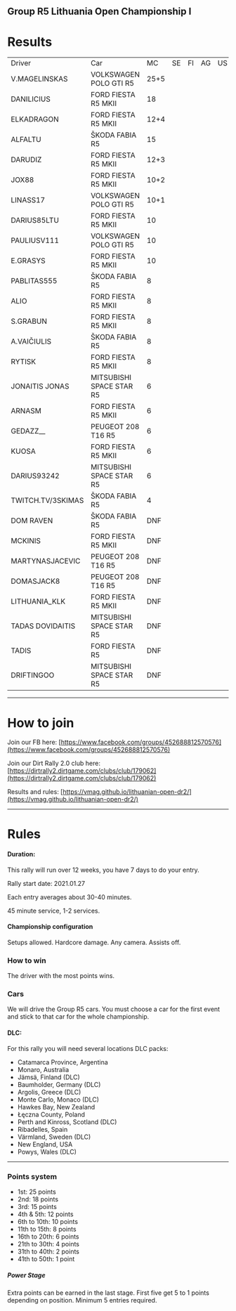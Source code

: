 ## Group R5 Lithuania Open Championship I

# Results

|                   |                          |      |    |    |    |    |    |    |    |    |    |    |    |       | 
|-------------------|--------------------------|------|----|----|----|----|----|----|----|----|----|----|----|-------| 
| Driver            | Car                      | MC   | SE | FI | AG | US | DE | WL | NZ | PL | GR | SC | AU | TOTAL | 
| V.MAGELINSKAS   | VOLKSWAGEN POLO GTI R5   | 25+5 |    |    |    |    |    |    |    |    |    |    |    | 30    | 
| DANILICIUS        | FORD FIESTA R5 MKII      | 18   |    |    |    |    |    |    |    |    |    |    |    | 18    | 
| ELKADRAGON        | FORD FIESTA R5 MKII      | 12+4 |    |    |    |    |    |    |    |    |    |    |    | 16    | 
| ALFALTU           | ŠKODA FABIA R5           | 15   |    |    |    |    |    |    |    |    |    |    |    | 15    | 
| DARUDIZ           | FORD FIESTA R5 MKII      | 12+3 |    |    |    |    |    |    |    |    |    |    |    | 15    | 
| JOX88             | FORD FIESTA R5 MKII      | 10+2 |    |    |    |    |    |    |    |    |    |    |    | 12    | 
| LINASS17          | VOLKSWAGEN POLO GTI R5   | 10+1 |    |    |    |    |    |    |    |    |    |    |    | 11    | 
| DARIUS85LTU       | FORD FIESTA R5 MKII      | 10   |    |    |    |    |    |    |    |    |    |    |    | 10    | 
| PAULIUSV111       | VOLKSWAGEN POLO GTI R5   | 10   |    |    |    |    |    |    |    |    |    |    |    | 10    | 
| E.GRASYS          | FORD FIESTA R5 MKII      | 10   |    |    |    |    |    |    |    |    |    |    |    | 10    | 
| PABLITAS555       | ŠKODA FABIA R5           | 8    |    |    |    |    |    |    |    |    |    |    |    | 8     | 
| ALIO              | FORD FIESTA R5 MKII      | 8    |    |    |    |    |    |    |    |    |    |    |    | 8     | 
| S.GRABUN              | FORD FIESTA R5 MKII      | 8    |    |    |    |    |    |    |    |    |    |    |    | 8     | 
| A.VAIČIULIS            | ŠKODA FABIA R5           | 8    |    |    |    |    |    |    |    |    |    |    |    | 8     | 
| RYTISK            | FORD FIESTA R5 MKII      | 8    |    |    |    |    |    |    |    |    |    |    |    | 8     | 
| JONAITIS JONAS    | MITSUBISHI SPACE STAR R5 | 6    |    |    |    |    |    |    |    |    |    |    |    | 6     | 
| ARNASM            | FORD FIESTA R5 MKII      | 6    |    |    |    |    |    |    |    |    |    |    |    | 6     | 
| GEDAZZ__          | PEUGEOT 208 T16 R5       | 6    |    |    |    |    |    |    |    |    |    |    |    | 6     | 
| KUOSA             | FORD FIESTA R5 MKII      | 6    |    |    |    |    |    |    |    |    |    |    |    | 6     | 
| DARIUS93242       | MITSUBISHI SPACE STAR R5 | 6    |    |    |    |    |    |    |    |    |    |    |    | 6     | 
| TWITCH.TV/3SKIMAS | ŠKODA FABIA R5           | 4    |    |    |    |    |    |    |    |    |    |    |    | 4     | 
| DOM RAVEN         | ŠKODA FABIA R5           | DNF  |    |    |    |    |    |    |    |    |    |    |    | 0     | 
| MCKINIS           | FORD FIESTA R5 MKII      | DNF  |    |    |    |    |    |    |    |    |    |    |    | 0     | 
| MARTYNASJACEVIC   | PEUGEOT 208 T16 R5       | DNF  |    |    |    |    |    |    |    |    |    |    |    | 0     | 
| DOMASJACK8        | PEUGEOT 208 T16 R5       | DNF  |    |    |    |    |    |    |    |    |    |    |    | 0     | 
| LITHUANIA_KLK     | FORD FIESTA R5 MKII      | DNF  |    |    |    |    |    |    |    |    |    |    |    | 0     | 
| TADAS DOVIDAITIS  | MITSUBISHI SPACE STAR R5 | DNF  |    |    |    |    |    |    |    |    |    |    |    | 0     | 
| TADIS             | FORD FIESTA R5           | DNF  |    |    |    |    |    |    |    |    |    |    |    | 0     | 
| DRIFTINGOO        | MITSUBISHI SPACE STAR R5 | DNF  |    |    |    |    |    |    |    |    |    |    |    | 0     | 

---
# How to join

Join our FB here: [https://www.facebook.com/groups/452688812570576](https://www.facebook.com/groups/452688812570576)

Join our Dirt Rally 2.0 club here: [https://dirtrally2.dirtgame.com/clubs/club/179062](https://dirtrally2.dirtgame.com/clubs/club/179062)

Results and rules: [https://vmag.github.io/lithuanian-open-dr2/](https://vmag.github.io/lithuanian-open-dr2/)

---
# Rules
#### Duration:

This rally will run over 12 weeks, you have 7 days to do your entry.

Rally start date: 2021.01.27

Each entry averages about 30-40 minutes.

45 minute service, 1-2 services.

#### Championship configuration
Setups allowed. Hardcore damage. Any camera. Assists off.

### How to win
The driver with the most points wins. 

### Cars
We will drive the Group R5 cars.  You must choose a car for the first event and stick to that car for the whole championship.

#### DLC:
For this rally you will need several locations DLC packs:

* Catamarca Province, Argentina
* Monaro, Australia
* Jämsä, Finland (DLC)
* Baumholder, Germany (DLC)
* Argolis, Greece (DLC)
* Monte Carlo, Monaco (DLC)
* Hawkes Bay, New Zealand
* Łęczna County, Poland
* Perth and Kinross, Scotland (DLC)
* Ribadelles, Spain
* Värmland, Sweden (DLC)
* New England, USA
* Powys, Wales (DLC)

--- 
### Points system

* 1st: 25 points
* 2nd: 18 points
* 3rd: 15 points
* 4th & 5th: 12 points
* 6th to 10th: 10 points
* 11th to 15th: 8 points
* 16th to 20th: 6 points
* 21th to 30th: 4 points
* 31th to 40th: 2 points
* 41th to 50th: 1 point

##### Power Stage
Extra points can be earned in the last stage. First five get 5 to 1 points depending on position. Minimum 5 entries required.




